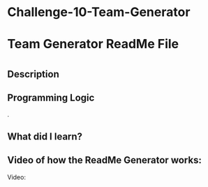 # Challenge-10-Team-Generator

<h1>Team Generator ReadMe File<h1>

<h2><strong>Description</strong></h2>

<p></p> 
  
<p></p>
 
<h2><strong>Programming Logic</strong></h2>
<p>.</p>
  
<p> </p>

<p></p>


<h2><strong>What did I learn?</strong></h2>
<p></p>

<h2><strong>Video of how the ReadMe Generator works:</strong></h2>
<p>Video:</p>
